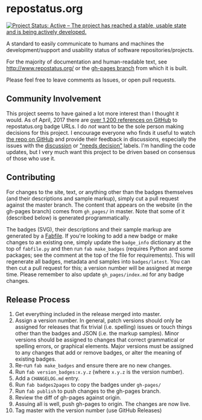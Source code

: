 repostatus.org
==============

[![Project Status: Active – The project has reached a stable, usable state and is being actively developed.](http://www.repostatus.org/badges/latest/active.svg)](http://www.repostatus.org/#active)

A standard to easily communicate to humans and machines the development/support and usability status of software repositories/projects.

For the majority of documentation and human-readable text, see http://www.repostatus.org/ or the [gh-pages branch](https://github.com/jantman/repostatus.org/tree/gh-pages) from which it is built.

Please feel free to leave comments as Issues, or open pull requests.

Community Involvement
---------------------

This project seems to have gained a lot more interest than I thought it would. As of April, 2017 there are [over 1,200 references on GitHub](https://github.com/search?l=&q=http%3A%2F%2Fwww.repostatus.org%2Fbadges%2F+-user%3A%22jantman%22&ref=advsearch&type=Code&utf8=%E2%9C%93)
to repostatus.org badge URLs. I do *not* want to be the sole person making decisions for this project. I encourage everyone who finds
it useful to watch [the repo on GitHub](https://github.com/jantman/repostatus.org) and provide their feedback in discussions, especially the
issues with the [discussion](https://github.com/jantman/repostatus.org/issues?q=is%3Aopen+is%3Aissue+label%3Adiscussion) or
["needs decision"](https://github.com/jantman/repostatus.org/issues?q=is%3Aopen+is%3Aissue+label%3Adiscussion+label%3A%22needs+decision%22)
labels. I'm handling the code updates, but I very much want this project to be driven based on consensus of those who use it.

Contributing
------------

For changes to the site, text, or anything other than the badges themselves (and their descriptions and sample markup),
simply cut a pull request against the master branch. The content that appears on the website (in the gh-pages branch)
comes from ``gh_pages/`` in master. Note that some of it (described below) is generated programmatically.

The badges (SVG), their descriptions and their sample markup are generated by a [Fabfile](http://www.fabfile.org/). If you're looking
to add a new badge or make changes to an existing one, simply update the ``badge_info`` dictionary at the top of ``fabfile.py`` and
then run ``fab make_badges`` (requires Python and some packages; see the comment at the top of the file for requirements). This will
regenerate all badges, metadata and samples into ``badges/latest``. You can then cut a pull request for this; a version number will
be assigned at merge time. Please remember to also update ``gh_pages/index.md`` for any badge changes.

Release Process
---------------

1. Get everything included in the release merged into master.
2. Assign a version number. In general, patch versions should only be assigned for releases that fix trivial (i.e. spelling)
issues or touch things other than the badges and JSON (i.e. the markup samples). Minor versions should be assigned to
changes that correct grammatical or spelling errors, or graphical elements. Major versions must be assigned to any changes
that add or remove badges, or alter the meaning of existing badges.
3. Re-run ``fab make_badges`` and ensure there are no new changes.
4. Run ``fab version_badges:x.y.z`` (where ``x.y.z`` is the version number).
5. Add a ``CHANGELOG.md`` entry.
6. Run ``fab badges2pages`` to copy the badges under ``gh-pages/``
6. Run ``fab publish`` to push changes to the gh-pages branch.
7. Review the diff of gh-pages against origin.
8. Assuing all is well, push gh-pages to origin. The changes are now live.
9. Tag master with the version number (use GitHub Releases)
